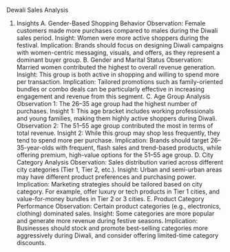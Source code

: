 Dewali Sales Analysis 
1. Insights 
A. Gender-Based Shopping Behavior 
Observation: Female customers made more purchases compared to males during the Diwali sales 
period. 
Insight: Women were more active shoppers during the festival. 
Implication: Brands should focus on designing Diwali campaigns with women-centric messaging, visuals, 
and offers, as they represent a dominant buyer group. 
B. Gender and Marital Status 
Observation: Married women contributed the highest to overall revenue generation. 
Insight: This group is both active in shopping and willing to spend more per transaction. 
Implication: Tailored promotions such as family-oriented bundles or combo deals can be particularly 
effective in increasing engagement and revenue from this segment. 
C. Age Group Analysis 
Observation 1: The 26–35 age group had the highest number of purchases. 
Insight 1: This age bracket includes working professionals and young families, making them highly active 
shoppers during Diwali. 
Observation 2: The 51–55 age group contributed the most in terms of total revenue. 
Insight 2: While this group may shop less frequently, they tend to spend more per purchase. 
Implication: Brands should target 26–35-year-olds with frequent, flash sales and trend-based products, 
while offering premium, high-value options for the 51–55 age group. 
D. City Category Analysis 
Observation: Sales distribution varied across different city categories (Tier 1, Tier 2, etc.). 
Insight: Urban and semi-urban areas may have different product preferences and purchasing power. 
Implication: Marketing strategies should be tailored based on city category. For example, offer luxury or 
tech products in Tier 1 cities, and value-for-money bundles in Tier 2 or 3 cities. 
E. Product Category Performance 
Observation: Certain product categories (e.g., electronics, clothing) dominated sales. 
Insight: Some categories are more popular and generate more revenue during festive seasons. 
Implication: Businesses should stock and promote best-selling categories more aggressively during 
Diwali, and consider offering limited-time category discounts. 
